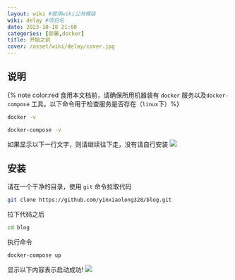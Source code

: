 ```yaml
---
layout: wiki #使用wiki公共模版
wiki: delay #项目名
date: 2023-10-18 21:00
categories: [部署,docker]
title: 开始之前
cover: /asset/wiki/delay/cover.jpg
---
```


## 说明
{% note color:red 食用本文档前，请确保所用机器装有 `docker` 服务以及`docker-compose` 工具。以下命令用于检查服务是否存在（`linux`下）%}

```bash
docker -v
```
```bash
docker-compose -v
```
如果显示以下一行文字，则请继续往下走，没有请自行安装
![](/asset/wiki/delay/docker.png)

## 安装
请在一个干净的目录，使用 `git` 命令拉取代码
```bash
git clone https://github.com/yinxiaolong328/blog.git
```
拉下代码之后
```bash
cd blog
```
执行命令
```bash
docker-compose up
```
显示以下内容表示启动成功!
![](/asset/wiki/delay/start.png)